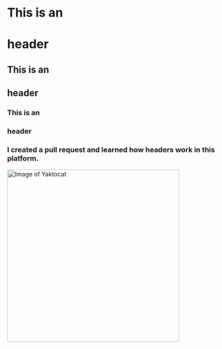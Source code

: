 # This is an <h1> header
## This is an <h2> header
### This is an <h3> header
### I created a pull request and learned how headers work in this platform. 

<img alt="Image of Yaktocat" src=https://octodex.github.com/images/yaktocat.png width=400>
